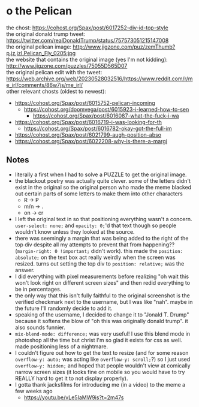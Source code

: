 # o the Pelican
the chost: <https://cohost.org/Spax/post/6017252-div-id-top-style>  
the original donald trump tweet: <https://twitter.com/realDonaldTrump/status/757573051215147008>  
the original pelican image: <http://www.jigzone.com/puz/zemThumb?p.jz.jzI.Pelican_Fly_0205:jpg>  
the website that contains the original image (yes I'm not kidding): <http://www.jigzone.com/puzzles/75055D565D07>  
the original pelican edit with the tweet: <https://web.archive.org/web/20230528032516/https://www.reddit.com/r/me_irl/comments/86w7js/me_irl/>  
other relevant chosts (oldest to newest):
- <https://cohost.org/Spax/post/6015752-pelican-incoming>
  - <https://cohost.org/doomvega/post/6015923-i-learned-how-to-sen>
    - <https://cohost.org/Spax/post/6016087-what-the-fuck-i-wa>
- <https://cohost.org/Spax/post/6016719-i-was-looking-for-th>
  - <https://cohost.org/Spax/post/6016782-okay-got-the-full-im>
- <https://cohost.org/Spax/post/6021799-augh-position-abso>
- <https://cohost.org/Spax/post/6022208-why-is-there-a-margi>

## Notes
- literally a first when I had to solve a PUZZLE to get the original image.
- the blackout poetry was actually quite clever. some of the letters didn't exist in the original so the original person who made the meme blacked out certain parts of some letters to make them into other characters
  - R -> P
  - m/n -> .
  - on -> cr
- I left the original text in so that positioning everything wasn't a concern. `user-select: none;` and `opacity: 0;`'d that text though so people wouldn't know unless they looked at the source.
- there was seemingly a margin that was being added to the right of the top div despite all my attempts to prevent that from happening?? (`margin-right: 0 !important;` didn't work). this made the `position: absolute;` on the text box act really weirdly when the screen was resized. turns out setting the top div to `position: relative;` was the answer.
- I did everything with pixel measurements before realizing "oh wait this won't look right on different screen sizes" and then redid everything to be in percentages.
- the only way that this isn't fully faithful to the original screenshot is the verified checkmark next to the username, but I was like "nah". maybe in the future I'll randomly decide to add it.
- speaking of the username, I decided to change it to "Jonald T. Drump" because it softens the blow of "oh this was originally donald trump". it also sounds funnier.
- `mix-blend-mode: difference;` was very useful! I use this blend mode in photoshop all the time but christ I'm so glad it exists for css as well. made positioning less of a nightmare.
- I couldn't figure out how to get the text to resize (and for some reason `overflow-y: auto;` was acting like `overflow-y: scroll;`?) so I just used `overflow-y: hidden;` and hoped that people wouldn't view at comically narrow screen sizes (it looks fine on mobile so you would have to try REALLY hard to get it to not display properly).
- I gotta thank jacksfilms for introducing me (in a video) to the meme a few weeks ago
  - <https://youtu.be/vLe5IaMW9is?t=2m47s>
